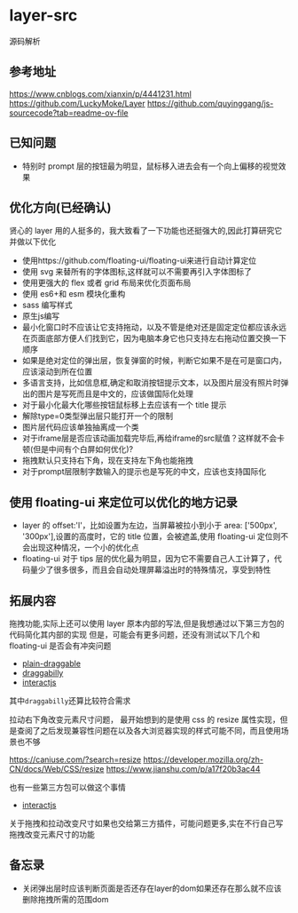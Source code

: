 # layer-src

源码解析

## 参考地址

https://www.cnblogs.com/xianxin/p/4441231.html
https://github.com/LuckyMoke/Layer
https://github.com/quyinggang/js-sourcecode?tab=readme-ov-file

## 已知问题

- 特别时 prompt 层的按钮最为明显，鼠标移入进去会有一个向上偏移的视觉效果

## 优化方向(已经确认)

贤心的 layer 用的人挺多的，我大致看了一下功能也还挺强大的,因此打算研究它并做以下优化

- 使用https://github.com/floating-ui/floating-ui来进行自动计算定位
- 使用 svg 来替所有的字体图标,这样就可以不需要再引入字体图标了
- 使用更强大的 flex 或者 grid 布局来优化页面布局
- 使用 es6+和 esm 模块化重构
- sass 编写样式
- 原生js编写
- 最小化窗口时不应该让它支持拖动，以及不管是绝对还是固定定位都应该永远在页面底部方便人们找到它，因为电脑本身它也只支持左右拖动位置交换一下顺序
- 如果是绝对定位的弹出层，恢复弹窗的时候，判断它如果不是在可是窗口内，应该滚动到所在位置
- 多语言支持，比如信息框,确定和取消按钮提示文本，以及图片层没有照片时弹出的图片是写死而且是中文的，应该做国际化处理
- 对于最小化最大化哪些按钮鼠标移上去应该有一个 title 提示
- 解除type=0类型弹出层只能打开一个的限制
- 图片层代码应该单独抽离成一个类
- 对于iframe层是否应该动画加载完毕后,再给iframe的src赋值？这样就不会卡顿(但是中间有个白屏如何优化)?
- 拖拽默认只支持右下角，现在支持左下角也能拖拽
- 对于prompt层限制字数输入的提示也是写死的中文，应该也支持国际化

## 使用 floating-ui 来定位可以优化的地方记录

- layer 的 offset:'l'，比如设置为左边，当屏幕被拉小到小于 area: ['500px', '300px'],设置的高度时，它的 title 位置，会被遮盖,使用 floating-ui 定位则不会出现这种情况，一个小的优化点
- floating-ui 对于 tips 层的优化最为明显，因为它不需要自己人工计算了，代码量少了很多很多，而且会自动处理屏幕溢出时的特殊情况，享受到特性

## 拓展内容

拖拽功能,实际上还可以使用 layer 原本内部的写法,但是我想通过以下第三方包的代码简化其内部的实现
但是，可能会有更多问题，还没有测试以下几个和 floating-ui 是否会有冲突问题

- [plain-draggable](https://github.com/anseki/plain-draggable)
- [draggabilly](https://github.com/desandro/draggabilly)
- [interactjs](https://github.com/taye/interact.js)

其中`draggabilly`还算比较符合需求

拉动右下角改变元素尺寸问题，
最开始想到的是使用 css 的 resize 属性实现，但是查阅了之后发现兼容性问题在以及各大浏览器实现的样式可能不同，而且使用场景也不够

https://caniuse.com/?search=resize
https://developer.mozilla.org/zh-CN/docs/Web/CSS/resize
https://www.jianshu.com/p/a17f20b3ac44

也有一些第三方包可以做这个事情

- [interactjs](https://github.com/taye/interact.js)

关于拖拽和拉动改变尺寸如果也交给第三方插件，可能问题更多,实在不行自己写拖拽改变元素尺寸的功能

## 备忘录

- 关闭弹出层时应该判断页面是否还存在layer的dom如果还存在那么就不应该删除拖拽所需的范围dom